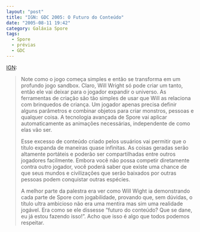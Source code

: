 ```yaml
---
layout: "post"
title: "IGN: GDC 2005: O Futuro do Conteúdo"
date: "2005-08-11 19:42"
category: Galáxia Spore
tags:
  - Spore
  - prévias
  - GDC
---
```

[IGN](https://www.ign.com/articles/2005/03/12/gdc-2005-the-future-of-content):

> Note como o jogo começa simples e então se transforma em um profundo jogo sandbox. Claro, Will Wright só pode criar um tanto, então ele vai deixar para o jogador expandir o universo. As ferramentas de criação são tão simples de usar que Will as relaciona com brinquedos de criança. Um jogador apenas precisa definir alguns parâmetros e combinar objetos para criar monstros, pessoas e qualquer coisa. A tecnologia avançada de Spore vai aplicar automaticamente as animações necessárias, independente de como elas vão ser.
>
> Esse excesso de conteúdo criado pelos usuários vai permitir que o título expanda de maneiras quase infinitas. As coisas geradas serão altamente portáteis e poderão ser compartilhadas entre outros jogadores facilmente. Embora você não possa competir diretamente contra outro jogador, você poderá saber que existe uma chance de que seus mundos e civilizações que serão baixados por outras pessoas podem conquistar outras espécies.
>
> A melhor parte da palestra era ver como Will Wight ia demonstrando cada parte de Spore com jogabilidade, provando que, sem dúvidas, o título ultra ambicioso não era uma mentira mas sim uma realidade jogável. Era como se ele dissesse “futuro do conteúdo? Que se dane, eu já estou fazendo isso!”. Acho que isso é algo que todos podemos respeitar.
